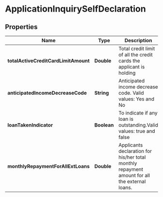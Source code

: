# ApplicationInquirySelfDeclaration

## Properties
Name | Type | Description | Notes
------------ | ------------- | ------------- | -------------
**totalActiveCreditCardLimitAmount** | **Double** | Total credit limit of all the credit cards the applicant is holding |  [optional]
**anticipatedIncomeDecreaseCode** | **String** | Anticipated income decrease code. Valid values: Yes and No |  [optional]
**loanTakenIndicator** | **Boolean** | To indicate if any loan is outstanding.Valid values: true and false |  [optional]
**monthlyRepaymentForAllExtLoans** | **Double** | Applicants declaration for his/her total monthly repayment amount for all the external loans. |  [optional]
